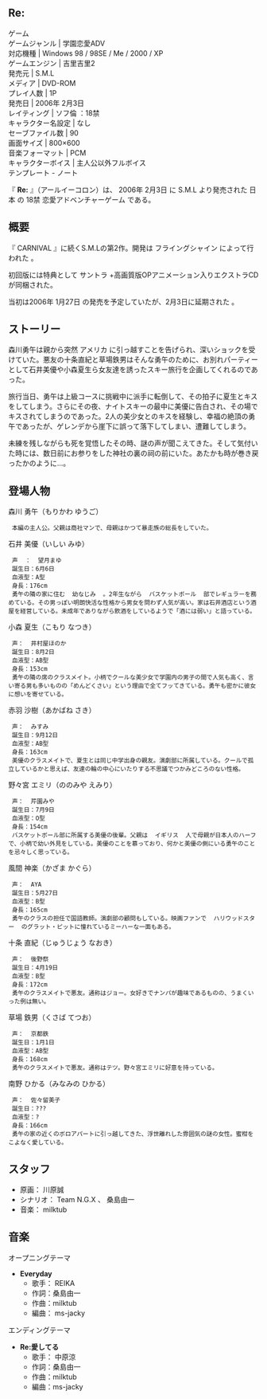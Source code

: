 Re:  
---  
ゲーム  
ゲームジャンル  |  学園恋愛ADV   
対応機種  |  Windows 98  /  98SE  /  Me  /  2000  /  XP   
ゲームエンジン  |  吉里吉里2   
発売元  |  S.M.L   
メディア  |  DVD-ROM   
プレイ人数  |  1P   
発売日  |  2006年  2月3日   
レイティング  |  ソフ倫  ：18禁   
キャラクター名設定  |  なし   
セーブファイル数  |  90   
画面サイズ  |  800×600   
音楽フォーマット  |  PCM   
キャラクターボイス  |  主人公以外フルボイス   
テンプレート  \-  ノート  
  
『 **Re:** 』（アールイーコロン）は、  2006年  2月3日  に  S.M.L  より発売された  日本  の  18禁
恋愛アドベンチャーゲーム  である。

##  概要  

『  CARNIVAL  』に続くS.M.Lの第2作。開発は  フライングシャイン  によって行われた    。

初回版には特典として  サントラ  +高画質版OPアニメーション入りエクストラCDが同梱された。

当初は2006年  1月27日  の発売を予定していたが、2月3日に延期された    。

##  ストーリー  

森川勇午は親から突然  アメリカ
に引っ越すことを告げられ、深いショックを受けていた。悪友の十条直紀と草場鉄男はそんな勇午のために、お別れパーティーとして石井美優や小森夏生ら女友達を誘ったスキー旅行を企画してくれるのであった。

旅行当日、勇午は上級コースに挑戦中に派手に転倒して、その拍子に夏生とキスをしてしまう。さらにその夜、ナイトスキーの最中に美優に告白され、その場でキスされてしまうのであった。2人の美少女とのキスを経験し、幸福の絶頂の勇午であったが、ゲレンデから崖下に誤って落下してしまい、遭難してしまう。

未練を残しながらも死を覚悟したその時、謎の声が聞こえてきた。そして気付いた時には、数日前にお参りをした神社の裏の祠の前にいた。あたかも時が巻き戻ったかのように…。

##  登場人物  

森川 勇午（もりかわ ゆうご）

     本編の主人公。父親は商社マンで、母親はかつて暴走族の総長をしていた。 

石井 美優（いしい みゆ）

     声  ：  望月まゆ 
     誕生日：6月6日 
     血液型：A型 
     身長：176cm 
     勇午の隣の家に住む  幼なじみ  。2年生ながら  バスケットボール  部でレギュラーを務めている。その男っぽい明朗快活な性格から男女を問わず人気が高い。家は石井酒店という酒屋を経営している。未成年でありながら飲酒をしているようで「酒には弱い」と語っている。 

小森 夏生（こもり なつき）

     声：  井村屋ほのか 
     誕生日：8月2日 
     血液型：AB型 
     身長：153cm 
     勇午の隣の席のクラスメイト。小柄でクールな美少女で学園内の男子の間で人気も高く、言い寄る男も多いものの「めんどくさい」という理由で全てフッてきている。勇午も密かに彼女に想いを寄せている。 

赤羽 沙樹（あかばね さき）

     声：  みすみ 
     誕生日：9月12日 
     血液型：AB型 
     身長：163cm 
     美優のクラスメイトで、夏生とは同じ中学出身の親友。演劇部に所属している。クールで孤立しているかと思えば、友達の輪の中心にいたりする不思議でつかみどころのない性格。 

野々宮 エミリ（ののみや えみり）

     声：  芹園みや 
     誕生日：7月9日 
     血液型：O型 
     身長：154cm 
     バスケットボール部に所属する美優の後輩。父親は  イギリス  人で母親が日本人のハーフで、小柄で幼い外見をしている。美優のことを慕っており、何かと美優の側にいる勇午のことを忌々しく思っている。 

風間 神楽（かざま かぐら）

     声：  AYA 
     誕生日：5月27日 
     血液型：B型 
     身長：165cm 
     勇午のクラスの担任で国語教師。演劇部の顧問もしている。映画ファンで  ハリウッドスター  のグラット・ピットに憧れているミーハーな一面もある。 

十条 直紀（じゅうじょう なおき）

     声：  後野祭 
     誕生日：4月19日 
     血液型：B型 
     身長：172cm 
     勇午のクラスメイトで悪友。通称はジョー。女好きでナンパが趣味であるものの、うまくいった例は無い。 

草場 鉄男（くさば てつお）

     声：  京都鉄 
     誕生日：1月1日 
     血液型：AB型 
     身長：168cm 
     勇午のクラスメイトで悪友。通称はテツ。野々宮エミリに好意を持っている。 

南野 ひかる（みなみの ひかる）

     声：  佐々留美子 
     誕生日：??? 
     血液型：? 
     身長：166cm 
     勇午の家の近くのボロアパートに引っ越してきた、浮世離れした雰囲気の謎の女性。蜜柑をこよなく愛している。 

##  スタッフ  

  * 原画：  川原誠 
  * シナリオ：  Team N.G.X  、  桑島由一 
  * 音楽：  milktub 

##  音楽  

オープニングテーマ

  * **Everyday**
    * 歌手：  REIKA 
    * 作詞：桑島由一 
    * 作曲：milktub 
    * 編曲：  ms-jacky 

エンディングテーマ

  * **Re:愛してる**
    * 歌手：  中原涼 
    * 作詞：桑島由一 
    * 作曲：milktub 
    * 編曲：ms-jacky 

